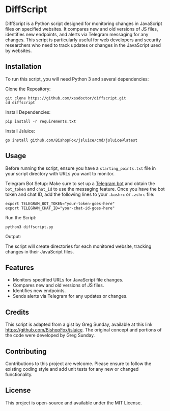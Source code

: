 # DiffScript

DiffScript is a Python script designed for monitoring changes in JavaScript files on specified websites. It compares new and old versions of JS files, identifies new endpoints, and alerts via Telegram messaging for any changes. This script is particularly useful for web developers and security researchers who need to track updates or changes in the JavaScript used by websites.

## Installation

To run this script, you will need Python 3 and several dependencies:

Clone the Repository:

```
git clone https://github.com/xssdoctor/diffscript.git
cd diffscript
```

Install Dependencies:

```
pip install -r requirements.txt
```

Install Jsluice:

```
go install github.com/BishopFox/jsluice/cmd/jsluice@latest
```

## Usage

Before running the script, ensure you have a `starting_points.txt` file in your script directory with URLs you want to monitor.

Telegram Bot Setup:
Make sure to set up a [Telegram bot](https://core.telegram.org/bots) and obtain the `bot_token` and `chat_id` to use the messaging feature.
Once you have the bot token and chat ID, add the following lines to your `.bashrc` or `.zshrc` file:

```
export TELEGRAM_BOT_TOKEN="your-token-goes-here"
export TELEGRAM_CHAT_ID="your-chat-id-goes-here"
```

Run the Script:

```
python3 diffscript.py
```

Output:

The script will create directories for each monitored website, tracking changes in their JavaScript files.

## Features

- Monitors specified URLs for JavaScript file changes.
- Compares new and old versions of JS files.
- Identifies new endpoints.
- Sends alerts via Telegram for any updates or changes.

## Credits

This script is adapted from a gist by Greg Sunday, available at this link https://github.com/BishopFox/jsluice. The original concept and portions of the code were developed by Greg Sunday.

## Contributing

Contributions to this project are welcome. Please ensure to follow the existing coding style and add unit tests for any new or changed functionality.

## License

This project is open-source and available under the MIT License.
